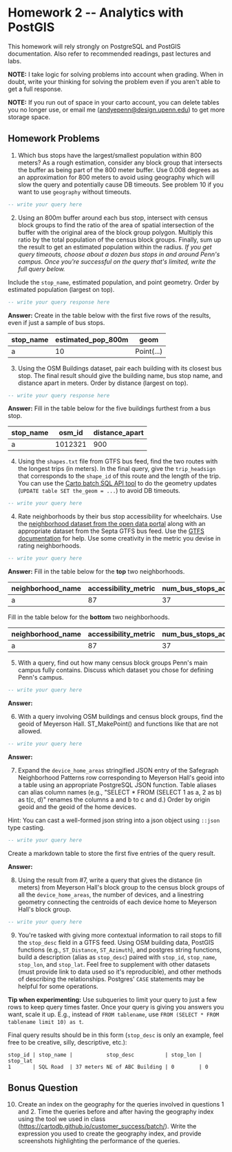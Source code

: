# Homework 2 -- Analytics with PostGIS

This homework will rely strongly on PostgreSQL and PostGIS documentation. Also refer to recommended readings, past lectures and labs.

**NOTE:** I take logic for solving problems into account when grading. When in doubt, write your thinking for solving the problem even if you aren't able to get a full response.

**NOTE:** If you run out of space in your carto account, you can delete tables you no longer use, or email me (andyepenn@design.upenn.edu) to get more storage space.

## Homework Problems

1. Which bus stops have the largest/smallest population within 800 meters? As a rough estimation, consider any block group that intersects the buffer as being part of the 800 meter buffer. Use 0.008 degrees as an approximation for 800 meters to avoid using geography which will slow the query and potentially cause DB timeouts. See problem 10 if you want to use `geography` without timeouts.

```SQL
-- write your query here
```

2. Using an 800m buffer around each bus stop, intersect with census block groups to find the ratio of the area of spatial intersection of the buffer with the original area of the block group polygon. Multiply this ratio by the total population of the census block groups. Finally, sum up the result to get an estimated population within the radius. _If you get query timeouts, choose about a dozen bus stops in and around Penn's campus. Once you're successful on the query that's limited, write the full query below._

Include the `stop_name`, estimated population, and point geometry. Order by estimated population (largest on top).

```SQL
-- write your query response here
```

**Answer:** Create in the table below with the first five rows of the results, even if just a sample of bus stops.

| stop_name | estimated_pop_800m | geom |
|-----------|--------------------|------|
| a | 10 | Point(...) |


3. Using the OSM Buildings dataset, pair each building with its closest bus stop. The final result should give the building name, bus stop name, and distance apart in meters. Order by distance (largest on top).

```SQL
-- write your query response here
```

**Answer:** Fill in the table below for the five buildings furthest from a bus stop.

| stop_name | osm_id | distance_apart |
|-----------|--------|----------------|
| a | 1012321 | 900 |


4. Using the `shapes.txt` file from GTFS bus feed, find the two routes with the longest trips (in meters). In the final query, give the `trip_headsign` that corresponds to the `shape_id` of this route and the length of the trip. You can use the [Carto batch SQL API tool](https://cartodb.github.io/customer_success/batch/) to do the geometry updates (`UPDATE table SET the_geom = ...`) to avoid DB timeouts.

```SQL
-- write your query here
```

4. Rate neighborhoods by their bus stop accessibility for wheelchairs. Use the [neighborhood dataset from the open data portal](https://www.opendataphilly.org/dataset/philadelphia-neighborhoods) along with an appropriate dataset from the Septa GTFS bus feed. Use the [GTFS documentation](https://gtfs.org/reference/static/) for help. Use some creativity in the metric you devise in rating neighborhoods.

```SQL
-- write your query here
```

**Answer:** Fill in the table below for the **top** two neighborhoods.

| neighborhood_name | accessibility_metric | num_bus_stops_accessible | num_bus_stops_inaccessible |
|-------------------|----------------------|--------------------------|----------------------------|
| a | 87 | 37 | 4 |

Fill in the table below for the **bottom** two neighborhoods.

| neighborhood_name | accessibility_metric | num_bus_stops_accessible | num_bus_stops_inaccessible |
|-------------------|----------------------|--------------------------|----------------------------|
| a | 87 | 37 | 4 |


5. With a query, find out how many census block groups Penn's main campus fully contains. Discuss which dataset you chose for defining Penn's campus.

```SQL
-- write your query here
```

**Answer:**

6. With a query involving OSM buildings and census block groups, find the geoid of Meyerson Hall. ST_MakePoint() and functions like that are not allowed.

```SQL
-- write your query here
```

**Answer:**

7. Expand the `device_home_areas` stringified JSON entry of the Safegraph Neighborhood Patterns row corresponding to Meyerson Hall's geoid into a table using an appropriate PostgreSQL JSON function. Table aliases can alias column names (e.g., "SELECT * FROM (SELECT 1 as a, 2 as b) as t(c, d)" renames the columns a and b to c and d.) Order by origin geoid and the geoid of the home devices.

Hint: You can cast a well-formed json string into a json object using `::json` type casting.

```SQL
-- write your query here
```
Create a markdown table to store the first five entries of the query result.

**Answer:**

8. Using the result from \#7, write a query that gives the distance (in meters) from Meyerson Hall's block group to the census block groups of all the `device_home_areas`, the number of devices, and a linestring geometry connecting the centroids of each device home to Meyerson Hall's block group.

```sql
-- write your query here
```


9. You're tasked with giving more contextual information to rail stops to fill the `stop_desc` field in a GTFS feed. Using OSM building data, PostGIS functions (e.g., `ST_Distance`, `ST_Azimuth`), and postgres string functions, build a description (alias as `stop_desc`) paired with `stop_id`, `stop_name`, `stop_lon`, and `stop_lat`. Feel free to supplement with other datasets (must provide link to data used so it's reproducible), and other methods of describing the relationships. Postgres' `CASE` statements may be helpful for some operations.

**Tip when experimenting:** Use subqueries to limit your query to just a few rows to keep query times faster. Once your query is giving you answers you want, scale it up. E.g., instead of `FROM tablename`, use `FROM (SELECT * FROM tablename limit 10) as t`.

Final query results should be in this form (`stop_desc` is only an example, feel free to be creative, silly, descriptive, etc.):

```
stop_id | stop_name |           stop_desc          | stop_lon | stop_lat
1       | SQL Road  | 37 meters NE of ABC Building | 0        | 0
```

## Bonus Question

10. Create an index on the geography for the queries involved in questions 1 and 2. Time the queries before and after having the geography index using the tool we used in class (<https://cartodb.github.io/customer_success/batch/>). Write the expression you used to create the geography index, and provide screenshots highlighting the performance of the queries.

